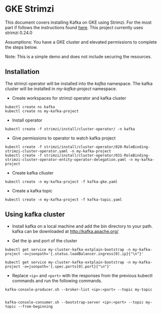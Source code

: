# GKE Strimzi
This document covers installing Kafka on GKE using Strimzi.  For the most part if follows the instructions found [here](https://strimzi.io/docs/operators/latest/quickstart.html).  This project currently uses strimzi 0.24.0

Assumptions:  You have a GKE cluster and elevated permissions to complete the steps below.

Note: This is a simple demo and does not include securing the resources. 

## Installation
The strimzi operator will be installed into the *kafka* namespace.
The kafka cluster will be installed in *my-kafka-project* namespace.


* Create workspaces for strimzi operator and kafka cluster
```
kubectl create ns kafka  
kubectl create ns my-kafka-project 
```

* Install operator
```
kubectl create -f strimzi/install/cluster-operator/ -n kafka
```

* Give permissions to operator to watch kafka project
```
kubectl create -f strimzi/install/cluster-operator/020-RoleBinding-strimzi-cluster-operator.yaml -n my-kafka-project
kubectl create -f strimzi/install/cluster-operator/031-RoleBinding-strimzi-cluster-operator-entity-operator-delegation.yaml -n my-kafka-project
```
* Create kafka clluster
```
kubectl create -n my-kafka-project -f kafka-gke.yaml
```

* Create a kafka topic
```
kubectl create -n my-kafka-project -f kafka-topic.yaml
```

## Using kafka cluster
* Install kafka on a local machine and add the bin directory to your path. kafka can be downloaded at http://kafka.apache.org/

* Get the ip and port of the cluster

```
kubectl get service my-cluster-kafka-extplain-bootstrap -n my-kafka-project -o=jsonpath='{.status.loadBalancer.ingress[0].ip}{"\n"}'

kubectl get service my-cluster-kafka-extplain-bootstrap -n my-kafka-project -o=jsonpath='{.spec.ports[0].port}{"\n"}'
```

* Replace ```<ip>``` and ```<port>``` with the responses from the previous kubectl commands and run the following commands. 
```
kafka-console-producer.sh --broker-list <ip>:<port> --topic my-topic


kafka-console-consumer.sh --bootstrap-server <ip>:<port> --topic my-topic --from-beginning
```